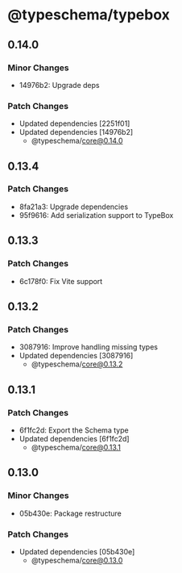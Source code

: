 # @typeschema/typebox

## 0.14.0

### Minor Changes

- 14976b2: Upgrade deps

### Patch Changes

- Updated dependencies [2251f01]
- Updated dependencies [14976b2]
  - @typeschema/core@0.14.0

## 0.13.4

### Patch Changes

- 8fa21a3: Upgrade dependencies
- 95f9616: Add serialization support to TypeBox

## 0.13.3

### Patch Changes

- 6c178f0: Fix Vite support

## 0.13.2

### Patch Changes

- 3087916: Improve handling missing types
- Updated dependencies [3087916]
  - @typeschema/core@0.13.2

## 0.13.1

### Patch Changes

- 6f1fc2d: Export the Schema type
- Updated dependencies [6f1fc2d]
  - @typeschema/core@0.13.1

## 0.13.0

### Minor Changes

- 05b430e: Package restructure

### Patch Changes

- Updated dependencies [05b430e]
  - @typeschema/core@0.13.0
